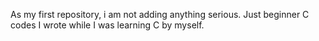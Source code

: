 As my first repository, i am not adding anything serious. Just beginner C codes I wrote while I was learning C by myself.
